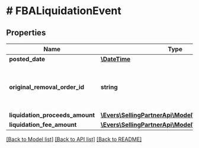 # # FBALiquidationEvent

## Properties

Name | Type | Description | Notes
------------ | ------------- | ------------- | -------------
**posted_date** | [**\DateTime**](\DateTime.md) |  | [optional]
**original_removal_order_id** | **string** | The identifier for the original removal order. | [optional]
**liquidation_proceeds_amount** | [**\Evers\SellingPartnerApi\Model\Finances\Currency**](Currency.md) |  | [optional]
**liquidation_fee_amount** | [**\Evers\SellingPartnerApi\Model\Finances\Currency**](Currency.md) |  | [optional]

[[Back to Model list]](../../README.md#models) [[Back to API list]](../../README.md#endpoints) [[Back to README]](../../README.md)
